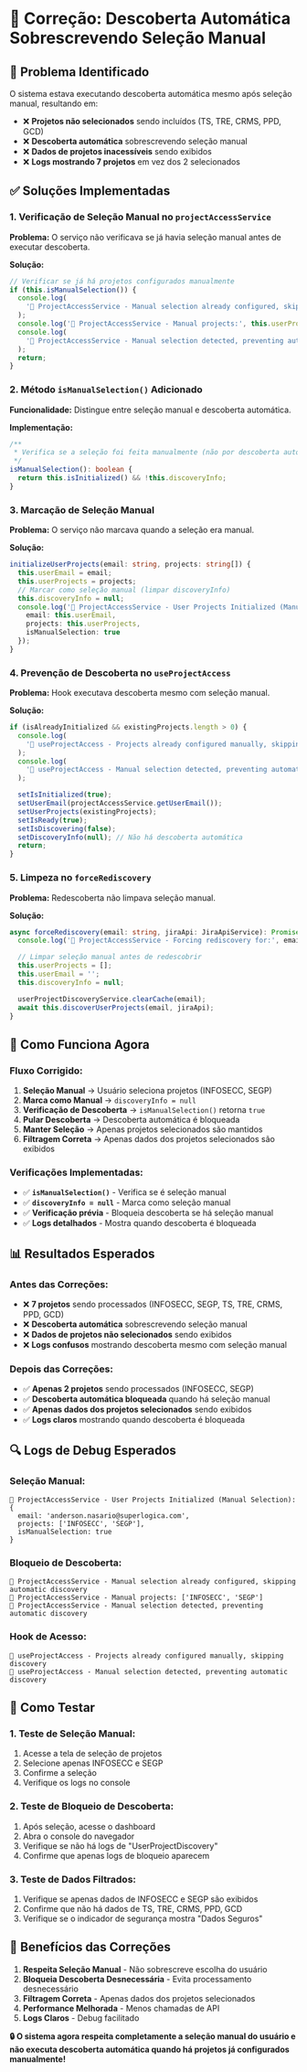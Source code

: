 # 🔧 Correção: Descoberta Automática Sobrescrevendo Seleção Manual

## 🎯 **Problema Identificado**

O sistema estava executando descoberta automática mesmo após seleção manual, resultando em:

- ❌ **Projetos não selecionados** sendo incluídos (TS, TRE, CRMS, PPD, GCD)
- ❌ **Descoberta automática** sobrescrevendo seleção manual
- ❌ **Dados de projetos inacessíveis** sendo exibidos
- ❌ **Logs mostrando 7 projetos** em vez dos 2 selecionados

## ✅ **Soluções Implementadas**

### **1. Verificação de Seleção Manual no `projectAccessService`**

**Problema:** O serviço não verificava se já havia seleção manual antes de executar descoberta.

**Solução:**

```typescript
// Verificar se já há projetos configurados manualmente
if (this.isManualSelection()) {
  console.log(
    '🔐 ProjectAccessService - Manual selection already configured, skipping automatic discovery'
  );
  console.log('🔐 ProjectAccessService - Manual projects:', this.userProjects);
  console.log(
    '🔐 ProjectAccessService - Manual selection detected, preventing automatic discovery'
  );
  return;
}
```

### **2. Método `isManualSelection()` Adicionado**

**Funcionalidade:** Distingue entre seleção manual e descoberta automática.

**Implementação:**

```typescript
/**
 * Verifica se a seleção foi feita manualmente (não por descoberta automática)
 */
isManualSelection(): boolean {
  return this.isInitialized() && !this.discoveryInfo;
}
```

### **3. Marcação de Seleção Manual**

**Problema:** O serviço não marcava quando a seleção era manual.

**Solução:**

```typescript
initializeUserProjects(email: string, projects: string[]) {
  this.userEmail = email;
  this.userProjects = projects;
  // Marcar como seleção manual (limpar discoveryInfo)
  this.discoveryInfo = null;
  console.log('🔐 ProjectAccessService - User Projects Initialized (Manual Selection):', {
    email: this.userEmail,
    projects: this.userProjects,
    isManualSelection: true
  });
}
```

### **4. Prevenção de Descoberta no `useProjectAccess`**

**Problema:** Hook executava descoberta mesmo com seleção manual.

**Solução:**

```typescript
if (isAlreadyInitialized && existingProjects.length > 0) {
  console.log(
    '🔐 useProjectAccess - Projects already configured manually, skipping discovery'
  );
  console.log(
    '🔐 useProjectAccess - Manual selection detected, preventing automatic discovery'
  );

  setIsInitialized(true);
  setUserEmail(projectAccessService.getUserEmail());
  setUserProjects(existingProjects);
  setIsReady(true);
  setIsDiscovering(false);
  setDiscoveryInfo(null); // Não há descoberta automática
  return;
}
```

### **5. Limpeza no `forceRediscovery`**

**Problema:** Redescoberta não limpava seleção manual.

**Solução:**

```typescript
async forceRediscovery(email: string, jiraApi: JiraApiService): Promise<void> {
  console.log('🔐 ProjectAccessService - Forcing rediscovery for:', email);

  // Limpar seleção manual antes de redescobrir
  this.userProjects = [];
  this.userEmail = '';
  this.discoveryInfo = null;

  userProjectDiscoveryService.clearCache(email);
  await this.discoverUserProjects(email, jiraApi);
}
```

## 🔧 **Como Funciona Agora**

### **Fluxo Corrigido:**

1. **Seleção Manual** → Usuário seleciona projetos (INFOSECC, SEGP)
2. **Marca como Manual** → `discoveryInfo = null`
3. **Verificação de Descoberta** → `isManualSelection()` retorna `true`
4. **Pular Descoberta** → Descoberta automática é bloqueada
5. **Manter Seleção** → Apenas projetos selecionados são mantidos
6. **Filtragem Correta** → Apenas dados dos projetos selecionados são exibidos

### **Verificações Implementadas:**

- ✅ **`isManualSelection()`** - Verifica se é seleção manual
- ✅ **`discoveryInfo = null`** - Marca como seleção manual
- ✅ **Verificação prévia** - Bloqueia descoberta se há seleção manual
- ✅ **Logs detalhados** - Mostra quando descoberta é bloqueada

## 📊 **Resultados Esperados**

### **Antes das Correções:**

- ❌ **7 projetos** sendo processados (INFOSECC, SEGP, TS, TRE, CRMS, PPD, GCD)
- ❌ **Descoberta automática** sobrescrevendo seleção manual
- ❌ **Dados de projetos não selecionados** sendo exibidos
- ❌ **Logs confusos** mostrando descoberta mesmo com seleção manual

### **Depois das Correções:**

- ✅ **Apenas 2 projetos** sendo processados (INFOSECC, SEGP)
- ✅ **Descoberta automática bloqueada** quando há seleção manual
- ✅ **Apenas dados dos projetos selecionados** sendo exibidos
- ✅ **Logs claros** mostrando quando descoberta é bloqueada

## 🔍 **Logs de Debug Esperados**

### **Seleção Manual:**

```
🔐 ProjectAccessService - User Projects Initialized (Manual Selection): {
  email: 'anderson.nasario@superlogica.com',
  projects: ['INFOSECC', 'SEGP'],
  isManualSelection: true
}
```

### **Bloqueio de Descoberta:**

```
🔐 ProjectAccessService - Manual selection already configured, skipping automatic discovery
🔐 ProjectAccessService - Manual projects: ['INFOSECC', 'SEGP']
🔐 ProjectAccessService - Manual selection detected, preventing automatic discovery
```

### **Hook de Acesso:**

```
🔐 useProjectAccess - Projects already configured manually, skipping discovery
🔐 useProjectAccess - Manual selection detected, preventing automatic discovery
```

## 🚀 **Como Testar**

### **1. Teste de Seleção Manual:**

1. Acesse a tela de seleção de projetos
2. Selecione apenas INFOSECC e SEGP
3. Confirme a seleção
4. Verifique os logs no console

### **2. Teste de Bloqueio de Descoberta:**

1. Após seleção, acesse o dashboard
2. Abra o console do navegador
3. Verifique se não há logs de "UserProjectDiscovery"
4. Confirme que apenas logs de bloqueio aparecem

### **3. Teste de Dados Filtrados:**

1. Verifique se apenas dados de INFOSECC e SEGP são exibidos
2. Confirme que não há dados de TS, TRE, CRMS, PPD, GCD
3. Verifique se o indicador de segurança mostra "Dados Seguros"

## 🎯 **Benefícios das Correções**

1. **Respeita Seleção Manual** - Não sobrescreve escolha do usuário
2. **Bloqueia Descoberta Desnecessária** - Evita processamento desnecessário
3. **Filtragem Correta** - Apenas dados dos projetos selecionados
4. **Performance Melhorada** - Menos chamadas de API
5. **Logs Claros** - Debug facilitado

**🔒 O sistema agora respeita completamente a seleção manual do usuário e não executa descoberta automática quando há projetos já configurados manualmente!**






